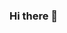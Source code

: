 ### Hi there 👋

<!--
- 🔭 I'm currently working on a medicine scanning project ...
- 🌱 I’m currently learning JavaScript and increasing my java skills ...
- 👯 I’m looking to collaborate on ...
- 📫 How to reach me: wanderlanfabiano@gmail.com ...
- 😄 Pronouns: He ...
- ⚡ Fun fact: Biscoito > Bolacha ...
-->
